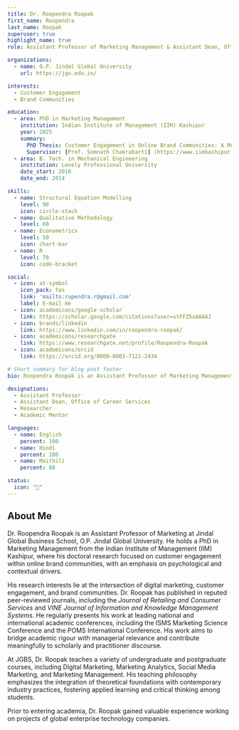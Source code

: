 ```yaml
---
title: Dr. Roopendra Roopak
first_name: Roopendra
last_name: Roopak
superuser: true
highlight_name: true
role: Assistant Professor of Marketing Management & Assistant Dean, Office of Career Services (JGBS)

organizations:
  - name: O.P. Jindal Global University
    url: https://jgu.edu.in/

interests:
  - Customer Engagement
  - Brand Communities

education:
  - area: PhD in Marketing Management
    institution: Indian Institute of Management (IIM) Kashipur
    year: 2025
    summary:
      PhD Thesis: Customer Engagement in Online Brand Communities: A Multi-Method Investigation of Psychological Antecedents and Brand Strategies
      Supervisor: [Prof. Somnath Chakrabarti] (https://www.iimkashipur.ac.in/faculty/faculty-directory/somnath-chakrabarti)
  - area: B. Tech. in Mechanical Engineering
    institution: Lovely Professional University
    date_start: 2010
    date_end: 2014

skills:
  - name: Structural Equation Modelling
    level: 90
    icon: circle-stack
  - name: Qualitative Methodology
    level: 60
  - name: Econometrics
    level: 50
    icon: chart-bar
  - name: R
    level: 70
    icon: code-bracket

social:
  - icon: at-symbol
    icon_pack: fas
    link: 'mailto:rupendra.r@gmail.com'
    label: E-mail me
  - icon: academicons/google-scholar
    link: https://scholar.google.com/citations?user=stFFZ5oAAAAJ
  - icon: brands/linkedin
    link: https://www.linkedin.com/in/roopendra-roopak/
  - icon: academicons/researchgate
    link: https://www.researchgate.net/profile/Roopendra-Roopak
  - icon: academicons/orcid
    link: https://orcid.org/0000-0001-7122-2434

# Short summary for blog post footer
bio: Roopendra Roopak is an Assistant Professor of Marketing Management and Assistant Dean at JGBS, specializing in customer engagement and brand communities.

designations:
  - Assistant Professor
  - Assistant Dean, Office of Career Services
  - Researcher
  - Academic Mentor

languages:
  - name: English
    percent: 100
  - name: Hindi
    percent: 100
  - name: Maithili
    percent: 80

status:
  icon: "🌱"
---
```


## About Me
Dr. Roopendra Roopak is an Assistant Professor of Marketing at Jindal Global Business School, O.P. Jindal Global University. He holds a PhD in Marketing Management from the Indian Institute of Management (IIM) Kashipur, where his doctoral research focused on customer engagement within online brand communities, with an emphasis on psychological and contextual drivers.

His research interests lie at the intersection of digital marketing, customer engagement, and brand communities. Dr. Roopak has published in reputed peer-reviewed journals, including the *Journal of Retailing and Consumer Services* and *VINE Journal of Information and Knowledge Management Systems*. He regularly presents his work at leading national and international academic conferences, including the ISMS Marketing Science Conference and the POMS International Conference. His work aims to bridge academic rigour with managerial relevance and contribute meaningfully to scholarly and practitioner discourse.

At JGBS, Dr. Roopak teaches a variety of undergraduate and postgraduate courses, including Digital Marketing, Marketing Analytics, Social Media Marketing, and Marketing Management. His teaching philosophy emphasizes the integration of theoretical foundations with contemporary industry practices, fostering applied learning and critical thinking among students.

Prior to entering academia, Dr. Roopak gained valuable experience working on projects of global enterprise technology companies.